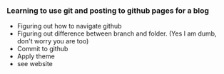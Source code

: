### Learning to use git and posting to github pages for a blog
- Figuring out how to navigate github
- Figuring out difference between branch and folder. (Yes I am dumb, don't worry you are too)
- Commit to github
- Apply theme
- see website
